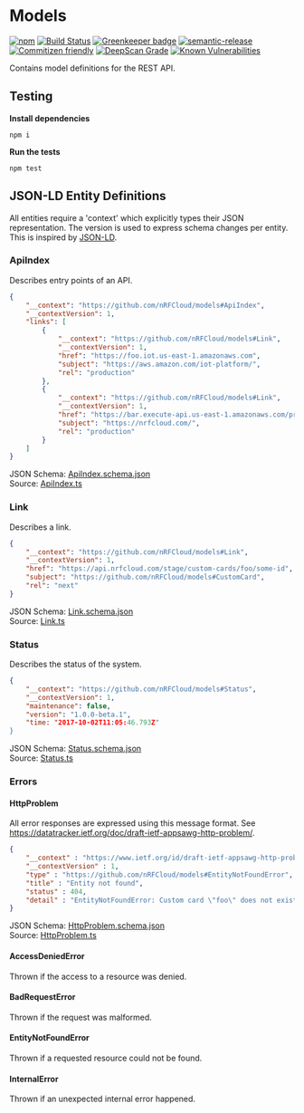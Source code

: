 # Models

[![npm](https://img.shields.io/npm/v/@nrfcloud/models.svg)](https://www.npmjs.com/package/@nrfcloud/models)
[![Build Status](https://travis-ci.org/nRFCloud/models.svg?branch=master)](https://travis-ci.org/nRFCloud/models)
[![Greenkeeper badge](https://badges.greenkeeper.io/nRFCloud/models.svg)](https://greenkeeper.io/)
[![semantic-release](https://img.shields.io/badge/%20%20%F0%9F%93%A6%F0%9F%9A%80-semantic--release-e10079.svg)](https://github.com/semantic-release/semantic-release)
[![Commitizen friendly](https://img.shields.io/badge/commitizen-friendly-brightgreen.svg)](http://commitizen.github.io/cz-cli/)
[![DeepScan Grade](https://deepscan.io/api/projects/834/branches/1773/badge/grade.svg)](https://deepscan.io/dashboard/#view=project&pid=834&bid=1773)
[![Known Vulnerabilities](https://snyk.io/test/github/nrfcloud/models/badge.svg)](https://snyk.io/test/github/nrfcloud/models)

Contains model definitions for the REST API.

## Testing

**Install dependencies**

    npm i

**Run the tests**

    npm test
    
## JSON-LD Entity Definitions

All entities require a 'context' which explicitly types their JSON 
representation. The version is used to express schema changes per entity.
This is inspired by [JSON-LD](https://json-ld.org/primer/latest/).

### ApiIndex

Describes entry points of an API.

```json
{
    "__context": "https://github.com/nRFCloud/models#ApiIndex",
    "__contextVersion": 1,
    "links": [
        {
            "__context": "https://github.com/nRFCloud/models#Link",
            "__contextVersion": 1,
            "href": "https://foo.iot.us-east-1.amazonaws.com",
            "subject": "https://aws.amazon.com/iot-platform/",
            "rel": "production" 
        },
        {
            "__context": "https://github.com/nRFCloud/models#Link",
            "__contextVersion": 1,
            "href": "https://bar.execute-api.us-east-1.amazonaws.com/prod",
            "subject": "https://nrfcloud.com/",
            "rel": "production" 
        }
    ]
}
```

JSON Schema: [ApiIndex.schema.json](./src/model/ApiIndex.schema.json)  
Source: [ApiIndex.ts](./src/model/Link.ts)

### Link

Describes a link.

```json
{
    "__context": "https://github.com/nRFCloud/models#Link",
    "__contextVersion": 1,
    "href": "https://api.nrfcloud.com/stage/custom-cards/foo/some-id",
    "subject": "https://github.com/nRFCloud/models#CustomCard",
    "rel": "next" 
}
```

JSON Schema: [Link.schema.json](./src/model/Link.schema.json)  
Source: [Link.ts](./src/model/Link.ts)

### Status

Describes the status of the system.

```json
{
    "__context": "https://github.com/nRFCloud/models#Status",
    "__contextVersion": 1,
    "maintenance": false,
    "version": "1.0.0-beta.1",
    "time: "2017-10-02T11:05:46.793Z"
}
```

JSON Schema: [Status.schema.json](./src/model/Status.schema.json)  
Source: [Status.ts](./src/model/Status.ts)

### Errors

#### HttpProblem

All error responses are expressed using this message format. See <https://datatracker.ietf.org/doc/draft-ietf-appsawg-http-problem/>.

```json
{
	"__context" : "https://www.ietf.org/id/draft-ietf-appsawg-http-problem-01.txt",
	"__contextVersion" : 1,
	"type" : "https://github.com/nRFCloud/models#EntityNotFoundError",
	"title" : "Entity not found",
	"status" : 404,
	"detail" : "EntityNotFoundError: Custom card \"foo\" does not exist!"
}
```

JSON Schema: [HttpProblem.schema.json](./src/HttpProblem.schema.json)  
Source: [HttpProblem.ts](./src/HttpProblem.ts)

#### AccessDeniedError

Thrown if the access to a resource was denied.

#### BadRequestError

Thrown if the request was malformed.

#### EntityNotFoundError

Thrown if a requested resource could not be found.

#### InternalError

Thrown if an unexpected internal error happened.
